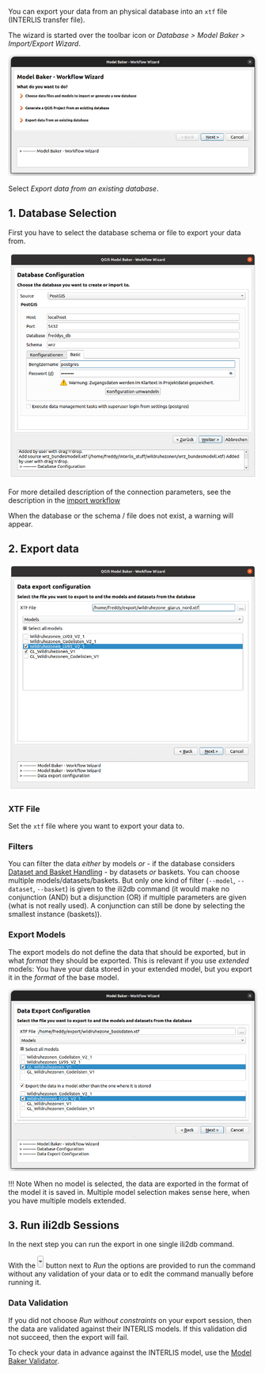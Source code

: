 You can export your data from an physical database into an `xtf` file (INTERLIS transfer file).

The wizard is started over the toolbar icon or *Database > Model Baker > Import/Export Wizard*.

![wizard intro](../assets/workflow_wizard_intro.png)

Select *Export data from an existing database*.

## 1. Database Selection

First you have to select the database schema or file to export your data from.

![wizard db configuration](../assets/workflow_wizard_db_configuration.png)

For more detailed description of the connection parameters, see the description in the [import workflow](../import_workflow/#database-selection)

When the database or the schema / file does not exist, a warning will appear.

## 2. Export data

![wizard export data](../assets/workflow_wizard_export_data.png)

### XTF File

Set the `xtf` file where you want to export your data to.

### Filters

You can filter the data *either* by models *or* - if the database considers [Dataset and Basket Handling](../../background_info/basket_handling/) - by datasets *or* baskets. You can choose multiple models/datasets/baskets. But only one kind of filter (`--model`, `--dataset`, `--basket`) is given to the ili2db command (it would make no conjunction (AND) but a disjunction (OR) if multiple parameters are given (what is not really used). A conjunction can still be done by selecting the smallest instance (baskets)).

### Export Models

The export models do not define the data that should be exported, but in what *format* they should be exported. This is relevant if you use *extended* models: You have your data stored in your extended model, but you export it in the *format* of the base model.

![export base](../assets/workflow_wizard_export_data_base.png)

!!! Note
    When no model is selected, the data are exported in the format of the model it is saved in. Multiple model selection makes sense here, when you have multiple models extended.

## 3. Run ili2db Sessions

In the next step you can run the export in one single ili2db command.

With the ![run arrow_button](../assets/arrow_button.png) button next to *Run* the options are provided to run the command without any validation of your data or to edit the command manually before running it.

### Data Validation

If you did not choose *Run without constraints* on your export session, then the data are validated against their INTERLIS models. If this validation did not succeed, then the export will fail.

To check your data in advance against the INTERLIS model, use the [Model Baker Validator](../validation/).
